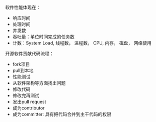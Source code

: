 软件性能体现在：
- 响应时间
- 处理时间
- 并发数
- 吞吐量：单位时间完成的任务数
- 计数：System Load, 线程数， 进程数， CPU, 内存， 磁盘， 网络使用

开源软件贡献代码流程：
- fork项目
- pull到本地
- 性能测试
- 从软件架构等方面找出问题
- 修改代码
- 修改完再测试
- 发出pull request
- 成为contributor
- 成为committer: 具有把代码合并到主干代码的权限